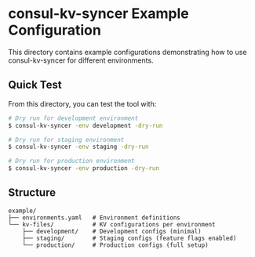 # consul-kv-syncer Example Configuration

This directory contains example configurations demonstrating how to use consul-kv-syncer for different environments.

## Quick Test

From this directory, you can test the tool with:

```bash
# Dry run for development environment
$ consul-kv-syncer -env development -dry-run

# Dry run for staging environment
$ consul-kv-syncer -env staging -dry-run

# Dry run for production environment
$ consul-kv-syncer -env production -dry-run
```

## Structure

```
example/
├── environments.yaml   # Environment definitions
└── kv-files/           # KV configurations per environment
    ├── development/    # Development configs (minimal)
    ├── staging/        # Staging configs (feature flags enabled)
    └── production/     # Production configs (full setup)
```

